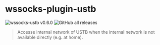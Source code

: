 # wssocks-plugin-ustb

![wssocks-ustb v0.6.0](https://img.shields.io/badge/wssocks--ustb-v0.6.0-orange.svg)
![GitHub all releases](https://img.shields.io/github/downloads/genshen/wssocks-plugin-ustb/total?color=brightgreen)

> Accesse internal network of USTB when the internal network is not available directly (e.g. at home).
